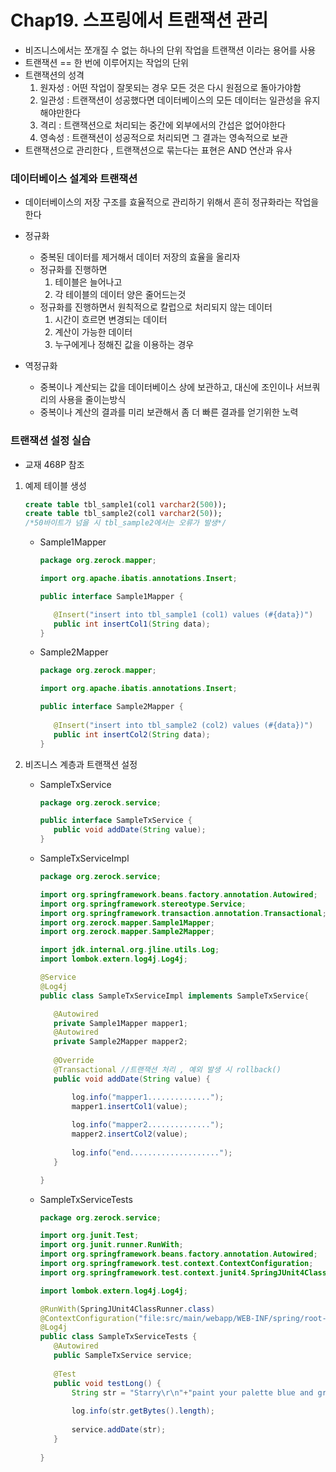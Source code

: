 # Chap19. 스프링에서 트랜잭션 관리

- 비즈니스에서는 쪼개질 수 없는 하나의 단위 작업을 트랜잭션 이라는 용어를 사용
- 트랜잭션 == 한 번에 이루어지는 작업의 단위
- 트랜잭션의 성격
  1. 원자성 : 어떤 작업이 잘못되는 경우 모든 것은 다시 원점으로 돌아가야함
  2. 일관성 : 트랜잭션이 성공했다면 데이터베이스의 모든 데이터는 일관성을 유지해야만한다
  3. 격리 : 트랜잭션으로 처리되는 중간에 외부에서의 간섭은 없어야한다
  4. 영속성 : 트랜잭션이 성공적으로 처리되면 그 결과는 영속적으로 보관
- 트랜잭션으로 관리한다 , 트랜잭션으로 묶는다는 표현은 AND 연산과 유사

### 데이터베이스 설계와 트랜잭션

- 데이터베이스의 저장 구조를 효율적으로 관리하기 위해서 흔히 정규화라는 작업을 한다

- 정규화
  - 중복된 데이터를 제거해서 데이터 저장의 효율을 올리자
  - 정규화를 진행하면
    1. 테이블은 늘어나고
    2. 각 테이블의 데이터 양은 줄어드는것
  - 정규화를 진행하면서 원칙적으로 칼럽으로 처리되지 않는 데이터
    1. 시간이 흐르면 변경되는 데이터
    2. 계산이 가능한 데이터
    3. 누구에게나 정해진 값을 이용하는 경우
- 역정규화
  - 중복이나 계산되는 값을 데이터베이스 상에 보관하고, 대신에 조인이나 서브쿼리의 사용을 줄이는방식
  - 중복이나 계산의 결과를 미리 보관해서 좀 더 빠른 결과를 얻기위한 노력

### 트랜잭션 설정 실습

- 교재 468P 참조

1. 예제 테이블 생성

   ```sql
   create table tbl_sample1(col1 varchar2(500));
   create table tbl_sample2(col1 varchar2(50));
   /*50바이트가 넘을 시 tbl_sample2에서는 오류가 발생*/
   ```

   - Sample1Mapper

     ```java
     package org.zerock.mapper;
     
     import org.apache.ibatis.annotations.Insert;
     
     public interface Sample1Mapper {
     
     	@Insert("insert into tbl_sample1 (col1) values (#{data})")
     	public int insertCol1(String data);
     }
     
     ```

   - Sample2Mapper

     ```java
     package org.zerock.mapper;
     
     import org.apache.ibatis.annotations.Insert;
     
     public interface Sample2Mapper {
     	
     	@Insert("insert into tbl_sample2 (col2) values (#{data})")
     	public int insertCol2(String data);
     }
     
     ```

2. 비즈니스 계층과 트랜잭션 설정

   - SampleTxService 

     ```java
     package org.zerock.service;
     
     public interface SampleTxService {
     	public void addDate(String value);
     }
     
     ```

   - SampleTxServiceImpl

     ```java
     package org.zerock.service;
     
     import org.springframework.beans.factory.annotation.Autowired;
     import org.springframework.stereotype.Service;
     import org.springframework.transaction.annotation.Transactional;
     import org.zerock.mapper.Sample1Mapper;
     import org.zerock.mapper.Sample2Mapper;
     
     import jdk.internal.org.jline.utils.Log;
     import lombok.extern.log4j.Log4j;
     
     @Service
     @Log4j
     public class SampleTxServiceImpl implements SampleTxService{
     
     	@Autowired
     	private Sample1Mapper mapper1;
     	@Autowired
     	private Sample2Mapper mapper2;
     	
     	@Override
     	@Transactional //트랜잭션 처리 , 예외 발생 시 rollback()
     	public void addDate(String value) {
     
     		log.info("mapper1..............");
     		mapper1.insertCol1(value);
     		
     		log.info("mapper2..............");
     		mapper2.insertCol2(value);
     		
     		log.info("end....................");
     	}
     
     }
     
     ```

   - SampleTxServiceTests

     ```java
     package org.zerock.service;
     
     import org.junit.Test;
     import org.junit.runner.RunWith;
     import org.springframework.beans.factory.annotation.Autowired;
     import org.springframework.test.context.ContextConfiguration;
     import org.springframework.test.context.junit4.SpringJUnit4ClassRunner;
     
     import lombok.extern.log4j.Log4j;
     
     @RunWith(SpringJUnit4ClassRunner.class)
     @ContextConfiguration("file:src/main/webapp/WEB-INF/spring/root-context.xml")
     @Log4j
     public class SampleTxServiceTests {
     	@Autowired
     	public SampleTxService service;
     	
     	@Test
     	public void testLong() {
     		String str = "Starry\r\n"+"paint your palette blue and grey\r\n"+"Look out on a summer's day";
     		
     		log.info(str.getBytes().length);
     		
     		service.addDate(str);
     	}
     	
     }
     
     ```

     